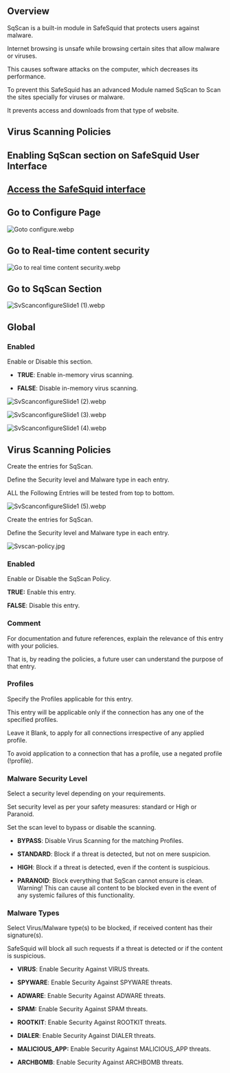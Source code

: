## Overview

SqScan is a built-in module in SafeSquid that protects users against malware.

Internet browsing is unsafe while browsing certain sites that allow malware or viruses.

This causes software attacks on the computer, which decreases its performance.

To prevent this SafeSquid has an advanced Module named SqScan to Scan the sites specially for viruses or malware.

It prevents access and downloads from that type of website.

## Virus Scanning Policies

## Enabling SqScan section on SafeSquid User Interface

## [Access the SafeSquid interface](https://help.safesquid.com/portal/en/kb/articles/access-the-safesquid-user-interface)

## Go to Configure Page

![Goto configure.webp](/img/Configure/Real_Time_Content_Activity/SqScan/image1.webp)

## Go to Real-time content security

![Go to real time content security.webp](/img/Configure/Real_Time_Content_Activity/SqScan/image2.webp)

## Go to SqScan Section

![SvScanconfigureSlide1 (1).webp](/img/Configure/Real_Time_Content_Activity/SqScan/image3.webp)

## Global

### Enabled

Enable or Disable this section.

-   **TRUE**: Enable in-memory virus scanning.

-   **FALSE**: Disable in-memory virus scanning.

![SvScanconfigureSlide1 (2).webp](/img/Configure/Real_Time_Content_Activity/SqScan/image4.webp)

![SvScanconfigureSlide1 (3).webp](/img/Configure/Real_Time_Content_Activity/SqScan/image5.webp)

![SvScanconfigureSlide1 (4).webp](/img/Configure/Real_Time_Content_Activity/SqScan/image6.webp)

## Virus Scanning Policies

Create the entries for SqScan.

Define the Security level and Malware type in each entry.

ALL the Following Entries will be tested from top to bottom.

![SvScanconfigureSlide1 (5).webp](/img/Configure/Real_Time_Content_Activity/SqScan/image7.webp)

Create the entries for SqScan.

Define the Security level and Malware type in each entry.

![Svscan-policy.jpg](/img/Configure/Real_Time_Content_Activity/SqScan/image8.webp)

### Enabled

Enable or Disable the SqScan Policy.

**TRUE:** Enable this entry.

**FALSE**: Disable this entry.

### Comment

For documentation and future references, explain the relevance of this entry with your policies.

That is, by reading the policies, a future user can understand the purpose of that entry.

### Profiles

Specify the Profiles applicable for this entry.

This entry will be applicable only if the connection has any one of the specified profiles.

Leave it Blank, to apply for all connections irrespective of any applied profile.

To avoid application to a connection that has a profile, use a negated profile (!profile).

### Malware Security Level

Select a security level depending on your requirements.

Set security level as per your safety measures: standard or High or Paranoid.

Set the scan level to bypass or disable the scanning.

-   **BYPASS**: Disable Virus Scanning for the matching Profiles.

-   **STANDARD**: Block if a threat is detected, but not on mere suspicion.

-   **HIGH**: Block if a threat is detected, even if the content is suspicious.

-   **PARANOID**: Block everything that SqScan cannot ensure is clean. Warning! This can cause all content to be blocked even in the event of any systemic failures of this functionality.

### Malware Types

Select Virus/Malware type(s) to be blocked, if received content has their signature(s).

SafeSquid will block all such requests if a threat is detected or if the content is suspicious.

-   **VIRUS**: Enable Security Against VIRUS threats.

-   **SPYWARE**: Enable Security Against SPYWARE threats.

-   **ADWARE**: Enable Security Against ADWARE threats.

-   **SPAM:** Enable Security Against SPAM threats.

-   **ROOTKIT**: Enable Security Against ROOTKIT threats.

-   **DIALER**: Enable Security Against DIALER threats.

-   **MALICIOUS_APP:** Enable Security Against MALICIOUS_APP threats.

-   **ARCHBOMB**: Enable Security Against ARCHBOMB threats.
